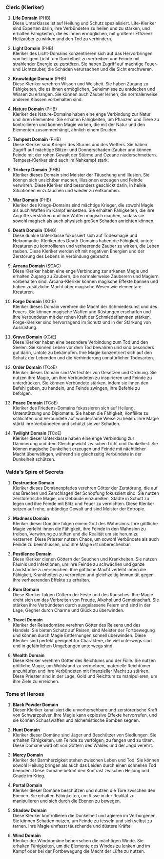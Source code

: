 
### **Cleric (Kleriker)**

1. **Life Domain** (PHB)  
   Diese Unterklasse ist auf Heilung und Schutz spezialisiert. Life-Kleriker sind Experten darin, ihre Verbündeten zu heilen und zu stärken, und erhalten Fähigkeiten, die es ihnen ermöglichen, mit größerer Effizienz Heilzauber zu wirken und den Tod zu verhindern.
      
2. **Light Domain** (PHB)  
   Kleriker des Licht-Domains konzentrieren sich auf das Hervorbringen von heiligem Licht, um Dunkelheit zu vertreiben und Feinde mit strahlender Energie zu zerstören. Sie haben Zugriff auf mächtige Feuer- und Lichtzauber, die Schaden verursachen und die Sicht erschweren.
      
3. **Knowledge Domain** (PHB)  
   Diese Kleriker verehren Wissen und Weisheit. Sie haben Zugang zu Fähigkeiten, die es ihnen ermöglichen, Geheimnisse zu entdecken und Wissen zu erlangen. Sie können auch Zauber lernen, die normalerweise anderen Klassen vorbehalten sind.
      
4. **Nature Domain** (PHB)  
   Kleriker des Nature-Domains haben eine enge Verbindung zur Natur und ihren Elementen. Sie erhalten Fähigkeiten, um Pflanzen und Tiere zu kontrollieren und können Magie wirken, die mit der Natur und den Elementen zusammenhängt, ähnlich einem Druiden.
      
5. **Tempest Domain** (PHB)  
   Diese Kleriker sind Krieger des Sturms und des Wetters. Sie haben Zugriff auf mächtige Blitze- und Donnerschaden-Zauber und können Feinde mit der rohen Gewalt der Stürme und Ozeane niederschmettern. Tempest-Kleriker sind auch im Nahkampf stark.
      
6. **Trickery Domain** (PHB)  
   Kleriker dieses Domain sind Meister der Täuschung und Illusion. Sie können sich unsichtbar machen, Illusionen erzeugen und Feinde verwirren. Diese Kleriker sind besonders geschickt darin, in heikle Situationen einzutauchen und wieder zu entkommen.
      
7. **War Domain** (PHB)  
   Kleriker des Kriegs-Domains sind mächtige Krieger, die sowohl Magie als auch Waffen im Kampf einsetzen. Sie erhalten Fähigkeiten, die ihre Angriffe verstärken und ihre Waffen magisch machen, sodass sie sowohl magisch als auch physisch großen Schaden anrichten können.
      
8. **Death Domain** (DMG)  
   Diese dunkle Unterklasse fokussiert sich auf Todesmagie und Nekromantie. Kleriker des Death-Domains haben die Fähigkeit, untote Kreaturen zu kontrollieren und verheerende Zauber zu wirken, die Leben rauben. Diese Kleriker werden oft mit negativen Energien und der Zerstörung des Lebens in Verbindung gebracht.
      
9. **Arcana Domain** (SCAG)  
   Diese Kleriker haben eine enge Verbindung zur arkanen Magie und erhalten Zugang zu Zaubern, die normalerweise Zauberern und Magiern vorbehalten sind. Arcana-Kleriker können magische Effekte bannen und haben zusätzliche Macht über magische Wesen wie elementare Kreaturen.
      
10. **Forge Domain** (XGtE)  
    Kleriker dieses Domain verehren die Macht der Schmiedekunst und des Feuers. Sie können magische Waffen und Rüstungen erschaffen und ihre Verbündeten mit der rohen Kraft der Schmiedeflammen stärken. Forge-Kleriker sind hervorragend im Schutz und in der Stärkung von Ausrüstung.
      
11. **Grave Domain** (XGtE)  
    Diese Kleriker haben eine besondere Verbindung zum Tod und den Seelen. Sie können Leben vor dem Tod bewahren und sind besonders gut darin, Untote zu bekämpfen. Ihre Magie konzentriert sich auf den Schutz der Lebenden und die Verhinderung unnatürlicher Todesarten.
      
12. **Order Domain** (TCoE)  
    Kleriker dieses Domain sind Verfechter von Gesetzen und Ordnung. Sie nutzen ihre Magie, um ihre Verbündeten zu inspirieren und Feinde zu unterdrücken. Sie können Verbündete stärken, indem sie ihnen den Befehl geben, zu handeln, und Feinde zwingen, ihre Befehle zu befolgen.
      
13. **Peace Domain** (TCoE)  
    Kleriker des Friedens-Domains fokussieren sich auf Heilung, Unterstützung und Diplomatie. Sie haben die Fähigkeit, Konflikte zu schlichten und Verbündete auf wundersame Weise zu heilen. Ihre Magie stärkt ihre Verbündeten und schützt sie vor Schaden.
      
14. **Twilight Domain** (TCoE)  
    Kleriker dieser Unterklasse haben eine enge Verbindung zur Dämmerung und dem Gleichgewicht zwischen Licht und Dunkelheit. Sie können magische Dunkelheit erzeugen und Feinde mit nächtlicher Macht überwältigen, während sie gleichzeitig Verbündete in der Dunkelheit schützen.
      


### **Valda's Spire of Secrets**

1. **Destruction Domain**    
    Kleriker dieses Domänenpfades verehren Götter der Zerstörung, die auf das Brechen und Zerschlagen der Schöpfung fokussiert sind. Sie nutzen zerstörerische Magie, um Gebäude einzureißen, Städte in Schutt zu legen und ihre Feinde mit Blitz und Feuer zu vernichten. Diese Kleriker setzen auf rohe, unbändige Gewalt und sind Meister der Entropie.
      
2. **Madness Domain**    
    Kleriker dieser Domäne folgen einem Gott des Wahnsinns. Ihre göttliche Magie verleiht ihnen die Fähigkeit, ihre Feinde in den Wahnsinn zu treiben, Verwirrung zu stiften und die Realität um sie herum zu verzerren. Diese Priester nutzen Chaos, um sowohl Verbündete als auch Feinde zu beeinflussen, und ihre Magie ist unberechenbar.
      
3. **Pestilence Domain**    
    Diese Kleriker dienen Göttern der Seuchen und Krankheiten. Sie nutzen Fäulnis und Infektionen, um ihre Feinde zu schwächen und ganze Landstriche zu verseuchen. Ihre göttliche Macht verleiht ihnen die Fähigkeit, Krankheiten zu verbreiten und gleichzeitig Immunität gegen ihre verheerenden Effekte zu erhalten.
      
4. **Rum Domain**    
    Diese Kleriker folgen Göttern der Feste und des Rausches. Ihre Magie dreht sich um das Verbreiten von Freude, Alkohol und Gemeinschaft. Sie stärken ihre Verbündeten durch ausgelassene Feiern und sind in der Lage, Gegner durch Charme und Glück zu überwinden.
      
5. **Travel Domain**    
    Kleriker der Reisedomäne verehren Götter des Reisens und des Handels. Sie bieten Schutz auf Reisen, sind Meister der Fortbewegung und können durch Magie Entfernungen schnell überwinden. Diese Kleriker sind perfekt geeignet für Charaktere, die viel unterwegs sind und in gefährlichen Umgebungen unterwegs sind.
      
6. **Wealth Domain**    
    Diese Kleriker verehren Götter des Reichtums und der Fülle. Sie nutzen göttliche Magie, um Wohlstand zu vermehren, materielle Reichtümer anzuhäufen und ihre Verbündeten mit finanzieller Macht zu stärken. Diese Priester sind in der Lage, Gold und Reichtum zu manipulieren, um ihre Ziele zu erreichen.


### **Tome of Heroes**

1. **Black Powder Domain**  
    Dieser Kleriker kanalisiert die unvorhersehbare und zerstörerische Kraft von Schwarzpulver. Ihre Magie kann explosive Effekte hervorrufen, und sie können Schusswaffen und alchemistische Bomben segnen.
      
2. **Hunt Domain**  
    Kleriker dieser Domäne sind Jäger und Beschützer von Siedlungen. Sie erhalten Fähigkeiten, um Feinde zu verfolgen, zu fangen und zu töten. Diese Domäne wird oft von Göttern des Waldes und der Jagd verehrt.
      
3. **Mercy Domain**  
    Kleriker der Barmherzigkeit stehen zwischen Leben und Tod. Sie können sowohl Heilung bringen als auch das Leiden durch einen schnellen Tod beenden. Diese Domäne betont den Kontrast zwischen Heilung und Gnade im Krieg.
      
4. **Portal Domain**  
    Kleriker dieser Domäne beschützen und nutzen die Tore zwischen den Ebenen. Sie erhalten Fähigkeiten, um Risse in der Realität zu manipulieren und sich durch die Ebenen zu bewegen.
      
5. **Shadow Domain**  
    Diese Kleriker kontrollieren die Dunkelheit und agieren im Verborgenen. Sie können Schatten nutzen, um Feinde zu fesseln und sich selbst zu tarnen. Ihre Magie umfasst täuschende und düstere Kräfte.
      
6. **Wind Domain**  
    Kleriker der Winddomäne beherrschen die mächtigen Winde. Sie erhalten Fähigkeiten, um die Elemente des Windes zu lenken und im Kampf oder bei der Fortbewegung die Macht der Lüfte zu nutzen.